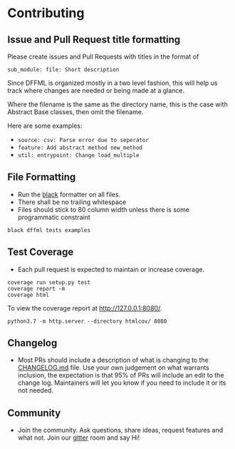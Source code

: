 # Contributing

## Issue and Pull Request title formatting

Please create issues and Pull Requests with titles in the format of

`sub_module: file: Short description`

Since DFFML is organized mostly in a two level fashion, this will help us track
where changes are needed or being made at a glance.

Where the filename is the same as the directory name, this is the case with
Abstract Base classes, then omit the filename.

Here are some examples:

- `source: csv: Parse error due to seperator`
- `feature: Add abstract method new_method`
- `util: entrypoint: Change load_multiple`

## File Formatting

- Run the [black](https://github.com/python/black) formatter on all files.
- There shall be no trailing whitespace
- Files should stick to 80 column width unless there is some programmatic
  constraint

```console
black dffml tests examples
```

## Test Coverage

- Each pull request is expected to maintain or increase coverage.

```console
coverage run setup.py test
coverage report -m
coverage html
```

To view the coverage report at http://127.0.0.1:8080/.

```console
python3.7 -m http.server --directory htmlcov/ 8080
```

## Changelog

- Most PRs should include a description of what is changing to the
  [CHANGELOG.md](CHANGELOG.md) file. Use your own judgement on what warrants
  inclusion, the expectation is that 95% of PRs will include an edit to the
  change log. Maintainers will let you know if you need to include it or its not
  needed.

## Community

- Join the community. Ask questions, share ideas, request features and what not.
  Join our [gitter](https://gitter.im/dffml/community) room and say Hi!
